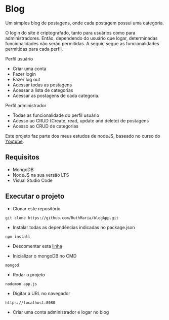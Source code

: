# Blog 

Um simples blog de postagens, onde cada postagem possui uma categoria.

O login do site é criptografado, tanto para usuários como para administradores. Então, dependendo do usuário que logar, determinadas funcionalidades não serão permitidas. A seguir, segue as funcionalidades permitidas para cada perfil.

Perfil usuário
- Criar uma conta
- Fazer login 
- Fazer log out
- Acessar todas as postagens 
- Acessar a lista de categorias
- Acessar as postagens de cada categoria.

Perfil administrador
- Todas as funcionalidade do perfil usuário
- Acesso ao CRUD (Create, read, update and delete) de postagens
- Acesso ao CRUD de categorias

Este projeto faz parte dos meus estudos de nodeJS, baseado no curso do [Youtube](https://www.youtube.com/playlist?list=PLJ_KhUnlXUPtbtLwaxxUxHqvcNQndmI4B).


## Requisitos
- MongoDB
- NodeJS na sua versão LTS
- Visual Studio Code


## Executar o projeto

- Clonar este repositório

```
git clone https://github.com/RuthMaria/blogApp.git
```

- Instalar todas as dependências indicadas no package.json

```
npm install 
```

-  Descomentar esta [linha](https://github.com/RuthMaria/blogApp/blob/master/routes/user.js#L42) 


- Inicializar o mongoDB no CMD

```
mongod
```

- Rodar o projeto

```
nodemon app.js
```

- Digitar a URL no navegador

```
https://localhost:8080
```

- Criar uma conta administrador e logar no blog 